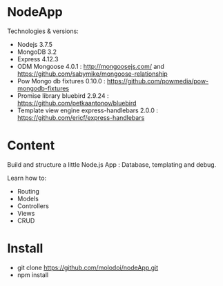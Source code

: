 NodeApp
========================

Technologies & versions:
- Nodejs 3.7.5
- MongoDB 3.2
- Express 4.12.3
- ODM Mongoose 4.0.1 : http://mongoosejs.com/ and https://github.com/sabymike/mongoose-relationship
- Pow Mongo db fixtures 0.10.0 : https://github.com/powmedia/pow-mongodb-fixtures
- Promise library bluebird 2.9.24 : https://github.com/petkaantonov/bluebird
- Template view engine express-handlebars 2.0.0 : https://github.com/ericf/express-handlebars

Content
========================
Build and structure a little Node.js App : Database, templating and debug.

Learn how to:
- Routing
- Models
- Controllers
- Views
- CRUD

Install
========================
- git clone https://github.com/molodoi/nodeApp.git
- npm install

